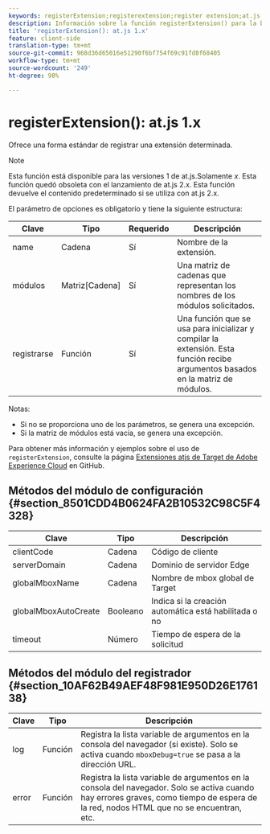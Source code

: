 ```yaml
---
keywords: registerExtension;registerextension;register extension;at.js;functions;function;clientCode;serverDomain;globalMboxName;globalMboxAutoCreate;timeout
description: Información sobre la función registerExtension() para la biblioteca JavaScript at.js de Adobe Target.
title: 'registerExtension(): at.js 1.x'
feature: client-side
translation-type: tm+mt
source-git-commit: 968d36d65016e51290f6bf754f69c91fd8f68405
workflow-type: tm+mt
source-wordcount: '249'
ht-degree: 98%

---
```



# registerExtension(): at.js 1.x

Ofrece una forma estándar de registrar una extensión determinada.

>[!NOTE]
>
>Esta función está disponible para las versiones 1 de at.js.Solamente *x*. Esta función quedó obsoleta con el lanzamiento de at.js 2.x. Esta función devuelve el contenido predeterminado si se utiliza con at.js 2.x.

El parámetro de opciones es obligatorio y tiene la siguiente estructura:

| Clave | Tipo | Requerido | Descripción |
|--- |--- |--- |--- |
| name | Cadena | Sí | Nombre de la extensión. |
| módulos | Matriz[Cadena] | Sí | Una matriz de cadenas que representan los nombres de los módulos solicitados. |
| registrarse | Función | Sí | Una función que se usa para inicializar y compilar la extensión. Esta función recibe argumentos basados en la matriz de módulos. |

Notas:

* Si no se proporciona uno de los parámetros, se genera una excepción.
* Si la matriz de módulos está vacía, se genera una excepción.

Para obtener más información y ejemplos sobre el uso de `registerExtension`, consulte la página [Extensiones atjs de Target de Adobe Experience Cloud](https://github.com/Adobe-Marketing-Cloud/target-atjs-extensions) en GitHub.

## Métodos del módulo de configuración {#section_8501CDD4B0624FA2B10532C98C5F4328}

| Clave | Tipo | Descripción |
|--- |--- |--- |
| clientCode | Cadena | Código de cliente |
| serverDomain | Cadena | Dominio de servidor Edge |
| globalMboxName | Cadena | Nombre de mbox global de Target |
| globalMboxAutoCreate | Booleano | Indica si la creación automática está habilitada o no |
| timeout | Número | Tiempo de espera de la solicitud |

## Métodos del módulo del registrador    {#section_10AF62B49AEF48F981E950D26E176138}

| Clave | Tipo | Descripción |
|--- |--- |--- |
| log | Función | Registra la lista variable de argumentos en la consola del navegador (si existe). Solo se activa cuando `mboxDebug=true` se pasa a la dirección URL. |
| error | Función | Registra la lista variable de argumentos en la consola del navegador. Solo se activa cuando hay errores graves, como tiempo de espera de la red, nodos HTML que no se encuentran, etc. |
